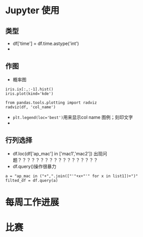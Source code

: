 # Jupyter 使用
## 类型
- df['time'] = df.time.astype('int')
- 
## 作图
- 概率图
```
iris.ix[:,:-1].hist()
iris.plot(kind='kde')

from pandas.tools.plotting import radviz
radviz(df, 'col_name')

```
- `plt.legend(loc='best')`用来显示col name 图例；刻印文字
- 

## 行列选择
- df.loc(df['ap_mac'] in ['mac1','mac2']) 出现问题？？？？？？？？？？？？？？？？？？
- df.query()操作很暴力

```
a = "ap_mac in ("+",".join(["'"+x+"'" for x in list1])+")"
filted_df = df.query(a)
```

# 每周工作进展

# 比赛

